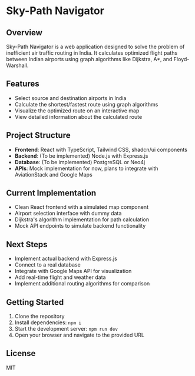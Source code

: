 
# Sky-Path Navigator

## Overview
Sky-Path Navigator is a web application designed to solve the problem of inefficient air traffic routing in India. It calculates optimized flight paths between Indian airports using graph algorithms like Dijkstra, A*, and Floyd-Warshall.

## Features
- Select source and destination airports in India
- Calculate the shortest/fastest route using graph algorithms
- Visualize the optimized route on an interactive map
- View detailed information about the calculated route

## Project Structure
- **Frontend**: React with TypeScript, Tailwind CSS, shadcn/ui components
- **Backend**: (To be implemented) Node.js with Express.js
- **Database**: (To be implemented) PostgreSQL or Neo4j
- **APIs**: Mock implementation for now, plans to integrate with AviationStack and Google Maps

## Current Implementation
- Clean React frontend with a simulated map component
- Airport selection interface with dummy data
- Dijkstra's algorithm implementation for path calculation
- Mock API endpoints to simulate backend functionality

## Next Steps
- Implement actual backend with Express.js
- Connect to a real database
- Integrate with Google Maps API for visualization
- Add real-time flight and weather data
- Implement additional routing algorithms for comparison

## Getting Started
1. Clone the repository
2. Install dependencies: `npm i`
3. Start the development server: `npm run dev`
4. Open your browser and navigate to the provided URL

## License
MIT


